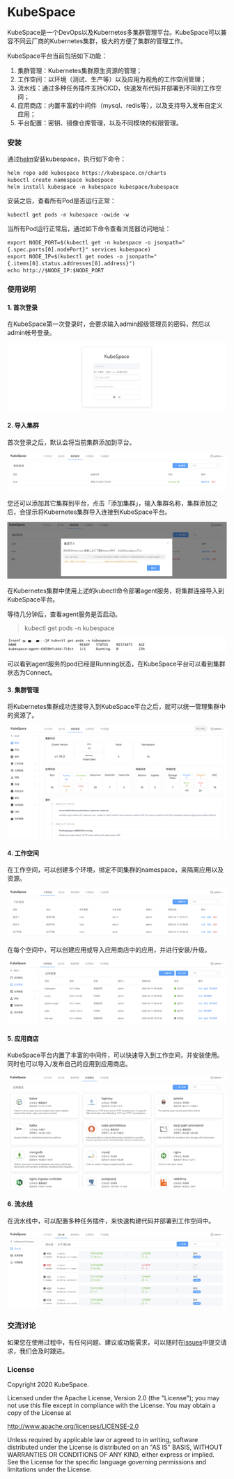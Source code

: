 # KubeSpace

KubeSpace是一个DevOps以及Kubernetes多集群管理平台。KubeSpace可以兼容不同云厂商的Kubernetes集群，极大的方便了集群的管理工作。

KubeSpace平台当前包括如下功能：

1. 集群管理：Kubernetes集群原生资源的管理；
2. 工作空间：以环境（测试、生产等）以及应用为视角的工作空间管理；
3. 流水线：通过多种任务插件支持CICD，快速发布代码并部署到不同的工作空间；
4. 应用商店：内置丰富的中间件（mysql、redis等），以及支持导入发布自定义应用；
5. 平台配置：密钥、镜像仓库管理，以及不同模块的权限管理。

### 安装

通过[helm](https://helm.sh/docs/intro/install/)安装kubespace，执行如下命令：
```
helm repo add kubespace https://kubespace.cn/charts
kubectl create namespace kubespace
helm install kubespace -n kubespace kubespace/kubespace
```

安装之后，查看所有Pod是否运行正常：
```
kubectl get pods -n kubespace -owide -w
```

当所有Pod运行正常后，通过如下命令查看浏览器访问地址：
```
export NODE_PORT=$(kubectl get -n kubespace -o jsonpath="{.spec.ports[0].nodePort}" services kubespace)
export NODE_IP=$(kubectl get nodes -o jsonpath="{.items[0].status.addresses[0].address}")
echo http://$NODE_IP:$NODE_PORT
```

### 使用说明

#### 1. 首次登录

在KubeSpace第一次登录时，会要求输入admin超级管理员的密码，然后以admin帐号登录。

![image-20220417231527522](docs/images/first-login.png)

#### 2. 导入集群

首次登录之后，默认会将当前集群添加到平台。

![image-20220417231727415](docs/images/local-cluster.png)

您还可以添加其它集群到平台，点击「添加集群」，输入集群名称，集群添加之后，会提示将Kubernetes集群导入连接到KubeSpace平台。

![image-20220417231929325](docs/images/load-cluster.png)

在Kubernetes集群中使用上述的kubectl命令部署agent服务，将集群连接导入到KubeSpace平台。

等待几分钟后，查看agent服务是否启动。

> kubectl get pods -n kubespace

![image-20220417232659510](docs/images/connect-agent.png)

可以看到agent服务的pod已经是Running状态，在KubeSpace平台可以看到集群状态为Connect。

#### 3. 集群管理

将Kubernetes集群成功连接导入到KubeSpace平台之后，就可以统一管理集群中的资源了。

![image-20220417233240672](docs/images/cluster-manage.png)

#### 4. 工作空间

在工作空间，可以创建多个环境，绑定不同集群的namespace，来隔离应用以及资源。

![image-20220417233850207](docs/images/workspace-index.png)

在每个空间中，可以创建应用或导入应用商店中的应用，并进行安装/升级。

![image-20220417234019156](docs/images/workspace-app.png)

#### 5. 应用商店

KubeSpace平台内置了丰富的中间件，可以快速导入到工作空间，并安装使用。同时也可以导入/发布自己的应用到应用商店。

![image-20220417234208024](docs/images/appstore.png)

#### 6. 流水线

在流水线中，可以配置多种任务插件，来快速构建代码并部署到工作空间中。

![image-20220417234523342](docs/images/pipelin-build.png)

### 交流讨论

如果您在使用过程中，有任何问题、建议或功能需求，可以随时在[issues](https://github.com/kubespace/kubespace/issues)中提交请求，我们会及时跟进。

### License
Copyright 2020 KubeSpace.

Licensed under the Apache License, Version 2.0 (the "License"); you may not use this file except in compliance with the License. You may obtain a copy of the License at

http://www.apache.org/licenses/LICENSE-2.0

Unless required by applicable law or agreed to in writing, software distributed under the License is distributed on an "AS IS" BASIS, WITHOUT WARRANTIES OR CONDITIONS OF ANY KIND, either express or implied. See the License for the specific language governing permissions and limitations under the License.
